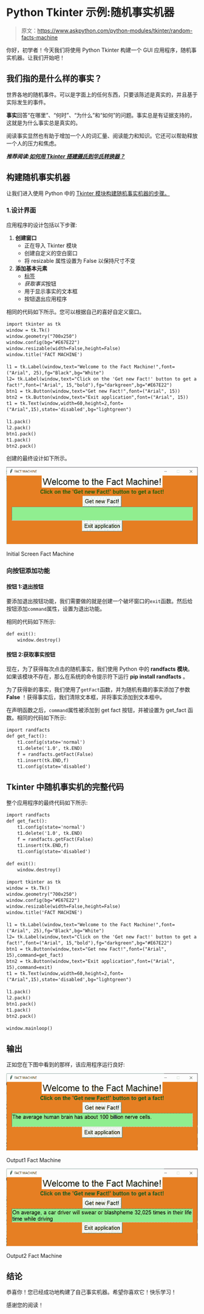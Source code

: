 # Python Tkinter 示例:随机事实机器

> 原文：<https://www.askpython.com/python-modules/tkinter/random-facts-machine>

你好，初学者！今天我们将使用 Python Tkinter 构建一个 GUI 应用程序，随机事实机器。让我们开始吧！

## 我们指的是什么样的事实？

世界各地的随机事件。可以是字面上的任何东西，只要该陈述是真实的，并且基于实际发生的事件。

**事实**回答“在哪里”、“何时”、“为什么”和“如何”的问题。事实总是有证据支持的，这就是为什么事实总是真实的。

阅读事实显然也有助于增加一个人的词汇量、阅读能力和知识。它还可以帮助释放一个人的压力和焦虑。

***推荐阅读:[如何用 Tkinter 搭建摄氏到华氏转换器？](https://www.askpython.com/python-modules/tkinter/celsius-to-fahrenheit-converter)***

## 构建随机事实机器

让我们进入使用 Python 中的 [Tkinter 模块构建随机事实机器的步骤。](https://www.askpython.com/python-modules/tkinter/tkinter-buttons)

### 1.设计界面

应用程序的设计包括以下步骤:

1.  **创建窗口**
    *   正在导入 Tkinter 模块
    *   创建自定义的空白窗口
    *   将 resizable 属性设置为 False 以保持尺寸不变
2.  **添加基本元素**
    *   [标签](https://www.askpython.com/python-modules/tkinter/tkinter-frame-and-label)
    *   *获取事实*按钮
    *   用于显示事实的文本框
    *   按钮退出应用程序

相同的代码如下所示。您可以根据自己的喜好自定义窗口。

```
import tkinter as tk
window = tk.Tk()
window.geometry("700x250")
window.config(bg="#E67E22")
window.resizable(width=False,height=False)
window.title('FACT MACHINE')

l1 = tk.Label(window,text="Welcome to the Fact Machine!",font=("Arial", 25),fg="Black",bg="White")
l2= tk.Label(window,text="Click on the 'Get new Fact!' button to get a fact!",font=("Arial", 15,"bold"),fg="darkgreen",bg="#E67E22")
btn1 = tk.Button(window,text="Get new Fact!",font=("Arial", 15))
btn2 = tk.Button(window,text="Exit application",font=("Arial", 15))
t1 = tk.Text(window,width=60,height=2,font=("Arial",15),state='disabled',bg="lightgreen")

l1.pack()
l2.pack()
btn1.pack()
t1.pack()
btn2.pack()

```

创建的最终设计如下所示。

![Initial Screen Fact Machine](img/e828c71fd2039d757334bd5d6b24e306.png)

Initial Screen Fact Machine

### 向按钮添加功能

#### 按钮 1:退出按钮

要添加退出按钮功能，我们需要做的就是创建一个破坏窗口的`exit`函数。然后给按钮添加`command`属性，设置为退出功能。

相同的代码如下所示:

```
def exit():
    window.destroy()

```

#### 按钮 2:获取事实按钮

现在，为了获得每次点击的随机事实，我们使用 Python 中的 **randfacts 模块**。如果该模块不存在，那么在系统的命令提示符下运行 **pip install randfacts** 。

为了获得新的事实，我们使用了`getFact`函数，并为随机有趣的事实添加了参数 **False** ！获得事实后，我们清除文本框，并将事实添加到文本框中。

在声明函数之后，`command`属性被添加到 get fact 按钮，并被设置为 get_fact 函数。相同的代码如下所示:

```
import randfacts
def get_fact():
    t1.config(state='normal')
    t1.delete('1.0', tk.END)
    f = randfacts.getFact(False)
    t1.insert(tk.END,f)
    t1.config(state='disabled')

```

## Tkinter 中随机事实机的完整代码

整个应用程序的最终代码如下所示:

```
import randfacts
def get_fact():
    t1.config(state='normal')
    t1.delete('1.0', tk.END)
    f = randfacts.getFact(False)
    t1.insert(tk.END,f)
    t1.config(state='disabled')

def exit():
    window.destroy()

import tkinter as tk
window = tk.Tk()
window.geometry("700x250")
window.config(bg="#E67E22")
window.resizable(width=False,height=False)
window.title('FACT MACHINE')

l1 = tk.Label(window,text="Welcome to the Fact Machine!",font=("Arial", 25),fg="Black",bg="White")
l2= tk.Label(window,text="Click on the 'Get new Fact!' button to get a fact!",font=("Arial", 15,"bold"),fg="darkgreen",bg="#E67E22")
btn1 = tk.Button(window,text="Get new Fact!",font=("Arial", 15),command=get_fact)
btn2 = tk.Button(window,text="Exit application",font=("Arial", 15),command=exit)
t1 = tk.Text(window,width=60,height=2,font=("Arial",15),state='disabled',bg="lightgreen")

l1.pack()
l2.pack()
btn1.pack()
t1.pack()
btn2.pack()

window.mainloop()

```

## 输出

正如您在下图中看到的那样，该应用程序运行良好:

![Random Facts Machine in Tkinter](img/66490f1ce14a3a58c63ba3adfb6bb43e.png)

Output1 Fact Machine

![Output2 Fact Machine Random Facts Machine in Tkinter](img/5533989756aff8f59cbda5bdf7e5c9a5.png)

Output2 Fact Machine

## 结论

恭喜你！您已经成功地构建了自己事实机器。希望你喜欢它！快乐学习！

感谢您的阅读！